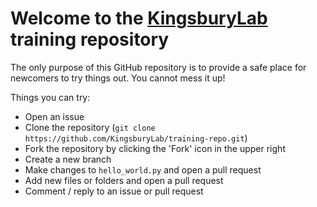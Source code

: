 # Welcome to the [KingsburyLab](https://www.kingsburylab.org/) training repository

The only purpose of this GitHub repository is to provide a safe place for newcomers to try things out. You cannot mess it up!

Things you can try:

- Open an issue
- Clone the repository (`git clone https://github.com/KingsburyLab/training-repo.git`)
- Fork the repository by clicking the 'Fork' icon in the upper right
- Create a new branch
- Make changes to `hello_world.py` and open a pull request
- Add new files or folders and open a pull request
- Comment / reply to an issue or pull request

